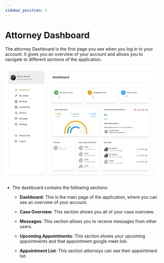 ```yaml
---
sidebar_position: 1
---
```


# Attorney Dashboard


The attorney Dashboard is the first page you see when you log in to your account. It gives you an overview of your account and allows you to navigate to different sections of the application.

![Dashboard](./img/dasboard.png)


- The dashboard contains the following sections:

  - **Dashboard**: This is the main page of the application, where you can see an overview of your account.

  - **Case Overview**: This section shows you all of your case overview.

  - **Messages**: This section allows you to receive messages from other users.

  - **Upcoming Appointments**: This section shows your upcoming appointments and that appointment google meet link.

  - **Appointment List**: This section attorneys can see their appointment list.